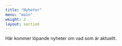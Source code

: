 ```yaml
---
title: "Nyheter"
menu: "main"
weight: 2
layout: section
---
```

Här kommer löpande nyheter om vad som är aktuellt.
